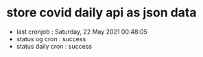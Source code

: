 # store covid daily api as json data

- last cronjob : Saturday, 22 May 2021 00:48:05
- status og cron : success
- status daily cron : success
      
      